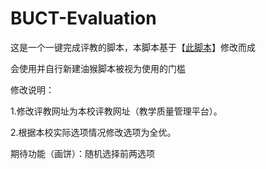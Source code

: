 # BUCT-Evaluation
这是一个一键完成评教的脚本，本脚本基于【[此脚本](https://github.com/Li7777777/tustPJ)】修改而成

会使用并自行新建油猴脚本被视为使用的门槛


修改说明：

1.修改评教网址为本校评教网址（教学质量管理平台）。

2.根据本校实际选项情况修改选项为全优。


期待功能（画饼）：随机选择前两选项
